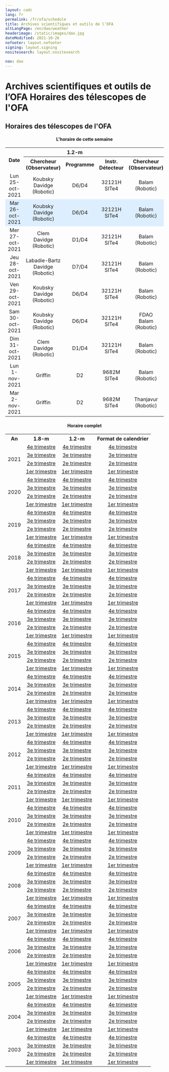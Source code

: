 ```yaml
---
layout: cadc
lang: fr
permalink: /fr/ofa/schedule
title: Archives scientifiques et outils de l’OFA
altLangPage: /en/dao/weather
headerimage: /static/images/dao.jpg
dateModified: 2021-10-26
nofooter: layout.nofooter
signing: layout.signing
nositesearch: layout.nositesearch

nav: dao
---
```


<div class="span-6">
 <h1 id="wb-cont" class="wb-invisible">Archives scientifiques et outils de l’OFA Horaires des télescopes de l'OFA</h1>
 <h2 class="align-center">Horaires des télescopes de l'OFA</h2>
              
<p>
</p><center>
<h4>L'horaire de cette semaine</h4>
<table>
  <tbody><tr>
    <th rowspan="2">Date</th><th colspan="3">1.2-m</th><th colspan="3">1.8-m</th>
  </tr>
  <tr>
<th>Chercheur<br>(Observateur)</th>
<th>Programme</th>
<th>Instr.<br>Détecteur</th>
<th>Chercheur<br>(Observateur)</th>
<th>Programme</th>
<th>Instr.<br>Détecteur</th>
  </tr>
  <tr>
    <td align="center">Lun 25-oct-2021</td>
    <td align="center">Koubsky<br>Davidge<br>(Robotic)</td>
    <td align="center">D6/D4</td>
    <td align="center">32121H<br>SITe4</td>
    <td align="center">Balam<br>(Robotic)</td>
    <td align="center">D3</td>
    <td align="center">Imaging<br>E2V-1</td>
  </tr>
  <tr bgcolor="#DDEEFF" data-darkreader-inline-bgcolor="" style="">
    <td align="center">Mar 26-oct-2021</td>
    <td align="center">Koubsky<br>Davidge<br>(Robotic)</td>
    <td align="center">D6/D4</td>
    <td align="center">32121H<br>SITe4</td>
    <td align="center">Balam<br>(Robotic)</td>
    <td align="center">D3</td>
    <td align="center">Imaging<br>E2V-1</td>
  </tr>
  <tr>
    <td align="center">Mer 27-oct-2021</td>
    <td align="center">Clem<br>Davidge<br>(Robotic)</td>
    <td align="center">D1/D4</td>
    <td align="center">32121H<br>SITe4</td>
    <td align="center">Balam<br>(Robotic)</td>
    <td align="center">D3</td>
    <td align="center">Imaging<br>E2V-1</td>
  </tr>
  <tr>
    <td align="center">Jeu 28-oct-2021</td>
    <td align="center">Labadie-Bartz<br>Davidge<br>(Robotic)</td>
    <td align="center">D7/D4</td>
    <td align="center">32121H<br>SITe4</td>
    <td align="center">Balam<br>(Robotic)</td>
    <td align="center">D3</td>
    <td align="center">Imaging<br>E2V-1</td>
  </tr>
  <tr>
    <td align="center">Ven 29-oct-2021</td>
    <td align="center">Koubsky<br>Davidge<br>(Robotic)</td>
    <td align="center">D6/D4</td>
    <td align="center">32121H<br>SITe4</td>
    <td align="center">Balam<br>(Robotic)</td>
    <td align="center">D3</td>
    <td align="center">Imaging<br>E2V-1</td>
  </tr>
  <tr>
    <td align="center">Sam 30-oct-2021</td>
    <td align="center">Koubsky<br>Davidge<br>(Robotic)</td>
    <td align="center">D6/D4</td>
    <td align="center">32121H<br>SITe4</td>
    <td align="center">FDAO<br>Balam<br>(Robotic)</td>
    <td align="center">FDAO/D3</td>
    <td align="center">Imaging<br>E2V-1</td>
  </tr>
  <tr>
    <td align="center">Dim 31-oct-2021</td>
    <td align="center">Clem<br>Davidge<br>(Robotic)</td>
    <td align="center">D1/D4</td>
    <td align="center">32121H<br>SITe4</td>
    <td align="center">Balam<br>(Robotic)</td>
    <td align="center">D3</td>
    <td align="center">Imaging<br>E2V-1</td>
  </tr>
  <tr>
    <td align="center">Lun 1-nov-2021</td>
    <td align="center">Griffin</td>
    <td align="center">D2</td>
    <td align="center">9682M<br>SITe4</td>
    <td align="center">Balam<br>(Robotic)</td>
    <td align="center">D3</td>
    <td align="center">Imaging<br>E2V-1</td>
  </tr>
  <tr>
    <td align="center">Mar 2-nov-2021</td>
    <td align="center">Griffin</td>
    <td align="center">D2</td>
    <td align="center">9682M<br>SITe4</td>
    <td align="center">Thanjavur<br>(Robotic)</td>
    <td align="center">D1</td>
    <td align="center">Imaging<br>E2V-1</td>
  </tr>
</tbody></table>
<h4>Horaire complet</h4>
<table>
<tbody><tr>
<th>An</th>
<th>1.8-m</th>
<th>1.2-m</th>
<th>Format de calendrier</th>
</tr>

<tr>
<td rowspan="4">2021</td>
<td align="center"><a href="http://www.cadc-ccda.hia-iha.nrc-cnrc.gc.ca/files/vault/DAO/Schedules/72_2021D.html" class="ui-link">4e trimestre</a></td>
<td align="center"><a href="http://www.cadc-ccda.hia-iha.nrc-cnrc.gc.ca/files/vault/DAO/Schedules/48_2021D.html" class="ui-link">4e trimestre</a></td>
<td align="center"><a href="http://www.cadc-ccda.hia-iha.nrc-cnrc.gc.ca/files/vault/DAO/Schedules/2021D.html" class="ui-link">4e trimestre</a></td>
</tr>
<tr>
<td align="center"><a href="http://www.cadc-ccda.hia-iha.nrc-cnrc.gc.ca/files/vault/DAO/Schedules/72_2021C.html" class="ui-link">3e trimestre</a></td>
<td align="center"><a href="http://www.cadc-ccda.hia-iha.nrc-cnrc.gc.ca/files/vault/DAO/Schedules/48_2021C.html" class="ui-link">3e trimestre</a></td>
<td align="center"><a href="http://www.cadc-ccda.hia-iha.nrc-cnrc.gc.ca/files/vault/DAO/Schedules/2021C.html" class="ui-link">3e trimestre</a></td>
</tr>
<tr>
<td align="center"><a href="http://www.cadc-ccda.hia-iha.nrc-cnrc.gc.ca/files/vault/DAO/Schedules/72_2021B.html" class="ui-link">2e trimestre</a></td>
<td align="center"><a href="http://www.cadc-ccda.hia-iha.nrc-cnrc.gc.ca/files/vault/DAO/Schedules/48_2021B.html" class="ui-link">2e trimestre</a></td>
<td align="center"><a href="http://www.cadc-ccda.hia-iha.nrc-cnrc.gc.ca/files/vault/DAO/Schedules/2021B.html" class="ui-link">2e trimestre</a></td>
</tr>
<tr>
<td align="center"><a href="http://www.cadc-ccda.hia-iha.nrc-cnrc.gc.ca/files/vault/DAO/Schedules/72_2021A.html" class="ui-link">1er trimestre</a></td>
<td align="center"><a href="http://www.cadc-ccda.hia-iha.nrc-cnrc.gc.ca/files/vault/DAO/Schedules/48_2021A.html" class="ui-link">1er trimestre</a></td>
<td align="center"><a href="http://www.cadc-ccda.hia-iha.nrc-cnrc.gc.ca/files/vault/DAO/Schedules/2021A.html" class="ui-link">1er trimestre</a></td>
</tr>

<tr>
<td rowspan="4">2020</td>
<td align="center"><a href="http://www.cadc-ccda.hia-iha.nrc-cnrc.gc.ca/files/vault/DAO/Schedules/72_2020D.html" class="ui-link">4e trimestre</a></td>
<td align="center"><a href="http://www.cadc-ccda.hia-iha.nrc-cnrc.gc.ca/files/vault/DAO/Schedules/48_2020D.html" class="ui-link">4e trimestre</a></td>
<td align="center"><a href="http://www.cadc-ccda.hia-iha.nrc-cnrc.gc.ca/files/vault/DAO/Schedules/2020D.html" class="ui-link">4e trimestre</a></td>
</tr>
<tr>
<td align="center"><a href="http://www.cadc-ccda.hia-iha.nrc-cnrc.gc.ca/files/vault/DAO/Schedules/72_2020C.html" class="ui-link">3e trimestre</a></td>
<td align="center"><a href="http://www.cadc-ccda.hia-iha.nrc-cnrc.gc.ca/files/vault/DAO/Schedules/48_2020C.html" class="ui-link">3e trimestre</a></td>
<td align="center"><a href="http://www.cadc-ccda.hia-iha.nrc-cnrc.gc.ca/files/vault/DAO/Schedules/2020C.html" class="ui-link">3e trimestre</a></td>
</tr>
<tr>
<td align="center"><a href="http://www.cadc-ccda.hia-iha.nrc-cnrc.gc.ca/files/vault/DAO/Schedules/72_2020B.html" class="ui-link">2e trimestre</a></td>
<td align="center"><a href="http://www.cadc-ccda.hia-iha.nrc-cnrc.gc.ca/files/vault/DAO/Schedules/48_2020B.html" class="ui-link">2e trimestre</a></td>
<td align="center"><a href="http://www.cadc-ccda.hia-iha.nrc-cnrc.gc.ca/files/vault/DAO/Schedules/2020B.html" class="ui-link">2e trimestre</a></td>
</tr>
<tr>
<td align="center"><a href="http://www.cadc-ccda.hia-iha.nrc-cnrc.gc.ca/files/vault/DAO/Schedules/72_2020A.html" class="ui-link">1er trimestre</a></td>
<td align="center"><a href="http://www.cadc-ccda.hia-iha.nrc-cnrc.gc.ca/files/vault/DAO/Schedules/48_2020A.html" class="ui-link">1er trimestre</a></td>
<td align="center"><a href="http://www.cadc-ccda.hia-iha.nrc-cnrc.gc.ca/files/vault/DAO/Schedules/2020A.html" class="ui-link">1er trimestre</a></td>
</tr>

<tr>
<td rowspan="4">2019</td>
<td align="center"><a href="http://www.cadc-ccda.hia-iha.nrc-cnrc.gc.ca/files/vault/DAO/Schedules/72_2019D.html" class="ui-link">4e trimestre</a></td>
<td align="center"><a href="http://www.cadc-ccda.hia-iha.nrc-cnrc.gc.ca/files/vault/DAO/Schedules/48_2019D.html" class="ui-link">4e trimestre</a></td>
<td align="center"><a href="http://www.cadc-ccda.hia-iha.nrc-cnrc.gc.ca/files/vault/DAO/Schedules/2019D.html" class="ui-link">4e trimestre</a></td>
</tr>
<tr>
<td align="center"><a href="http://www.cadc-ccda.hia-iha.nrc-cnrc.gc.ca/files/vault/DAO/Schedules/72_2019C.html" class="ui-link">3e trimestre</a></td>
<td align="center"><a href="http://www.cadc-ccda.hia-iha.nrc-cnrc.gc.ca/files/vault/DAO/Schedules/48_2019C.html" class="ui-link">3e trimestre</a></td>
<td align="center"><a href="http://www.cadc-ccda.hia-iha.nrc-cnrc.gc.ca/files/vault/DAO/Schedules/2019C.html" class="ui-link">3e trimestre</a></td>
</tr>
<tr>
<td align="center"><a href="http://www.cadc-ccda.hia-iha.nrc-cnrc.gc.ca/files/vault/DAO/Schedules/72_2019B.html" class="ui-link">2e trimestre</a></td>
<td align="center"><a href="http://www.cadc-ccda.hia-iha.nrc-cnrc.gc.ca/files/vault/DAO/Schedules/48_2019B.html" class="ui-link">2e trimestre</a></td>
<td align="center"><a href="http://www.cadc-ccda.hia-iha.nrc-cnrc.gc.ca/files/vault/DAO/Schedules/2019B.html" class="ui-link">2e trimestre</a></td>
</tr>
<tr>
<td align="center"><a href="http://www.cadc-ccda.hia-iha.nrc-cnrc.gc.ca/files/vault/DAO/Schedules/72_2019A.html" class="ui-link">1er trimestre</a></td>
<td align="center"><a href="http://www.cadc-ccda.hia-iha.nrc-cnrc.gc.ca/files/vault/DAO/Schedules/48_2019A.html" class="ui-link">1er trimestre</a></td>
<td align="center"><a href="http://www.cadc-ccda.hia-iha.nrc-cnrc.gc.ca/files/vault/DAO/Schedules/2019A.html" class="ui-link">1er trimestre</a></td>
</tr>

<tr>
<td rowspan="4">2018</td>
<td align="center"><a href="http://www.cadc-ccda.hia-iha.nrc-cnrc.gc.ca/files/vault/DAO/Schedules/72_2018D.html" class="ui-link">4e trimestre</a></td>
<td align="center"><a href="http://www.cadc-ccda.hia-iha.nrc-cnrc.gc.ca/files/vault/DAO/Schedules/48_2018D.html" class="ui-link">4e trimestre</a></td>
<td align="center"><a href="http://www.cadc-ccda.hia-iha.nrc-cnrc.gc.ca/files/vault/DAO/Schedules/2018D.html" class="ui-link">4e trimestre</a></td>
</tr>
<tr>
<td align="center"><a href="http://www.cadc-ccda.hia-iha.nrc-cnrc.gc.ca/files/vault/DAO/Schedules/72_2018C.html" class="ui-link">3e trimestre</a></td>
<td align="center"><a href="http://www.cadc-ccda.hia-iha.nrc-cnrc.gc.ca/files/vault/DAO/Schedules/48_2018C.html" class="ui-link">3e trimestre</a></td>
<td align="center"><a href="http://www.cadc-ccda.hia-iha.nrc-cnrc.gc.ca/files/vault/DAO/Schedules/2018C.html" class="ui-link">3e trimestre</a></td>
</tr>
<tr>
<td align="center"><a href="http://www.cadc-ccda.hia-iha.nrc-cnrc.gc.ca/files/vault/DAO/Schedules/72_2018B.html" class="ui-link">2e trimestre</a></td>
<td align="center"><a href="http://www.cadc-ccda.hia-iha.nrc-cnrc.gc.ca/files/vault/DAO/Schedules/48_2018B.html" class="ui-link">2e trimestre</a></td>
<td align="center"><a href="http://www.cadc-ccda.hia-iha.nrc-cnrc.gc.ca/files/vault/DAO/Schedules/2018B.html" class="ui-link">2e trimestre</a></td>
</tr>
<tr>
<td align="center"><a href="http://www.cadc-ccda.hia-iha.nrc-cnrc.gc.ca/files/vault/DAO/Schedules/72_2018A.html" class="ui-link">1er trimestre</a></td>
<td align="center"><a href="http://www.cadc-ccda.hia-iha.nrc-cnrc.gc.ca/files/vault/DAO/Schedules/48_2018A.html" class="ui-link">1er trimestre</a></td>
<td align="center"><a href="http://www.cadc-ccda.hia-iha.nrc-cnrc.gc.ca/files/vault/DAO/Schedules/2018A.html" class="ui-link">1er trimestre</a></td>
</tr>

<tr>
<td rowspan="4">2017</td>
<td align="center"><a href="http://www.cadc-ccda.hia-iha.nrc-cnrc.gc.ca/files/vault/DAO/Schedules/72_2017D.html" class="ui-link">4e trimestre</a></td>
<td align="center"><a href="http://www.cadc-ccda.hia-iha.nrc-cnrc.gc.ca/files/vault/DAO/Schedules/48_2017D.html" class="ui-link">4e trimestre</a></td>
<td align="center"><a href="http://www.cadc-ccda.hia-iha.nrc-cnrc.gc.ca/files/vault/DAO/Schedules/2017D.html" class="ui-link">4e trimestre</a></td>
</tr>
<tr>
<td align="center"><a href="http://www.cadc-ccda.hia-iha.nrc-cnrc.gc.ca/files/vault/DAO/Schedules/72_2017C.html" class="ui-link">3e trimestre</a></td>
<td align="center"><a href="http://www.cadc-ccda.hia-iha.nrc-cnrc.gc.ca/files/vault/DAO/Schedules/48_2017C.html" class="ui-link">3e trimestre</a></td>
<td align="center"><a href="http://www.cadc-ccda.hia-iha.nrc-cnrc.gc.ca/files/vault/DAO/Schedules/2017C.html" class="ui-link">3e trimestre</a></td>
</tr>
<tr>
<td align="center"><a href="http://www.cadc-ccda.hia-iha.nrc-cnrc.gc.ca/files/vault/DAO/Schedules/72_2017B.html" class="ui-link">2e trimestre</a></td>
<td align="center"><a href="http://www.cadc-ccda.hia-iha.nrc-cnrc.gc.ca/files/vault/DAO/Schedules/48_2017B.html" class="ui-link">2e trimestre</a></td>
<td align="center"><a href="http://www.cadc-ccda.hia-iha.nrc-cnrc.gc.ca/files/vault/DAO/Schedules/2017B.html" class="ui-link">2e trimestre</a></td>
</tr>
<tr>
<td align="center"><a href="http://www.cadc-ccda.hia-iha.nrc-cnrc.gc.ca/files/vault/DAO/Schedules/72_2017A.html" class="ui-link">1er trimestre</a></td>
<td align="center"><a href="http://www.cadc-ccda.hia-iha.nrc-cnrc.gc.ca/files/vault/DAO/Schedules/48_2017A.html" class="ui-link">1er trimestre</a></td>
<td align="center"><a href="http://www.cadc-ccda.hia-iha.nrc-cnrc.gc.ca/files/vault/DAO/Schedules/2017A.html" class="ui-link">1er trimestre</a></td>
</tr>

<tr>
<td rowspan="4">2016</td>
<td align="center"><a href="http://www.cadc-ccda.hia-iha.nrc-cnrc.gc.ca/files/vault/DAO/Schedules/72_2016D.html" class="ui-link">4e trimestre</a></td>
<td align="center"><a href="http://www.cadc-ccda.hia-iha.nrc-cnrc.gc.ca/files/vault/DAO/Schedules/48_2016D.html" class="ui-link">4e trimestre</a></td>
<td align="center"><a href="http://www.cadc-ccda.hia-iha.nrc-cnrc.gc.ca/files/vault/DAO/Schedules/2016D.html" class="ui-link">4e trimestre</a></td>
</tr>
<tr>
<td align="center"><a href="http://www.cadc-ccda.hia-iha.nrc-cnrc.gc.ca/files/vault/DAO/Schedules/72_2016C.html" class="ui-link">3e trimestre</a></td>
<td align="center"><a href="http://www.cadc-ccda.hia-iha.nrc-cnrc.gc.ca/files/vault/DAO/Schedules/48_2016C.html" class="ui-link">3e trimestre</a></td>
<td align="center"><a href="http://www.cadc-ccda.hia-iha.nrc-cnrc.gc.ca/files/vault/DAO/Schedules/2016C.html" class="ui-link">3e trimestre</a></td>
</tr>
<tr>
<td align="center"><a href="http://www.cadc-ccda.hia-iha.nrc-cnrc.gc.ca/files/vault/DAO/Schedules/72_2016B.html" class="ui-link">2e trimestre</a></td>
<td align="center"><a href="http://www.cadc-ccda.hia-iha.nrc-cnrc.gc.ca/files/vault/DAO/Schedules/48_2016B.html" class="ui-link">2e trimestre</a></td>
<td align="center"><a href="http://www.cadc-ccda.hia-iha.nrc-cnrc.gc.ca/files/vault/DAO/Schedules/2016B.html" class="ui-link">2e trimestre</a></td>
</tr>
<tr>
<td align="center"><a href="http://www.cadc-ccda.hia-iha.nrc-cnrc.gc.ca/files/vault/DAO/Schedules/72_2016A.html" class="ui-link">1er trimestre</a></td>
<td align="center"><a href="http://www.cadc-ccda.hia-iha.nrc-cnrc.gc.ca/files/vault/DAO/Schedules/48_2016A.html" class="ui-link">1er trimestre</a></td>
<td align="center"><a href="http://www.cadc-ccda.hia-iha.nrc-cnrc.gc.ca/files/vault/DAO/Schedules/2016A.html" class="ui-link">1er trimestre</a></td>
</tr>

<tr>
<td rowspan="4">2015</td>
<td align="center"><a href="http://www.cadc-ccda.hia-iha.nrc-cnrc.gc.ca/files/vault/DAO/Schedules/72_2015D.html" class="ui-link">4e trimestre</a></td>
<td align="center"><a href="http://www.cadc-ccda.hia-iha.nrc-cnrc.gc.ca/files/vault/DAO/Schedules/48_2015D.html" class="ui-link">4e trimestre</a></td>
<td align="center"><a href="http://www.cadc-ccda.hia-iha.nrc-cnrc.gc.ca/files/vault/DAO/Schedules/2015D.html" class="ui-link">4e trimestre</a></td>
</tr>
<tr>
<td align="center"><a href="http://www.cadc-ccda.hia-iha.nrc-cnrc.gc.ca/files/vault/DAO/Schedules/72_2015C.html" class="ui-link">3e trimestre</a></td>
<td align="center"><a href="http://www.cadc-ccda.hia-iha.nrc-cnrc.gc.ca/files/vault/DAO/Schedules/48_2015C.html" class="ui-link">3e trimestre</a></td>
<td align="center"><a href="http://www.cadc-ccda.hia-iha.nrc-cnrc.gc.ca/files/vault/DAO/Schedules/2015C.html" class="ui-link">3e trimestre</a></td>
</tr>
<tr>
<td align="center"><a href="http://www.cadc-ccda.hia-iha.nrc-cnrc.gc.ca/files/vault/DAO/Schedules/72_2015B.html" class="ui-link">2e trimestre</a></td>
<td align="center"><a href="http://www.cadc-ccda.hia-iha.nrc-cnrc.gc.ca/files/vault/DAO/Schedules/48_2015B.html" class="ui-link">2e trimestre</a></td>
<td align="center"><a href="http://www.cadc-ccda.hia-iha.nrc-cnrc.gc.ca/files/vault/DAO/Schedules/2015B.html" class="ui-link">2e trimestre</a></td>
</tr>
<tr>
<td align="center"><a href="http://www.cadc-ccda.hia-iha.nrc-cnrc.gc.ca/files/vault/DAO/Schedules/72_2015A.html" class="ui-link">1er trimestre</a></td>
<td align="center"><a href="http://www.cadc-ccda.hia-iha.nrc-cnrc.gc.ca/files/vault/DAO/Schedules/48_2015A.html" class="ui-link">1er trimestre</a></td>
<td align="center"><a href="http://www.cadc-ccda.hia-iha.nrc-cnrc.gc.ca/files/vault/DAO/Schedules/2015A.html" class="ui-link">1er trimestre</a></td>
</tr>
<tr>
<td rowspan="4">2014</td>
<td align="center"><a href="http://www.cadc-ccda.hia-iha.nrc-cnrc.gc.ca/files/vault/DAO/Schedules/72_2014D.html" class="ui-link">4e trimestre</a></td>
<td align="center"><a href="http://www.cadc-ccda.hia-iha.nrc-cnrc.gc.ca/files/vault/DAO/Schedules/48_2014D.html" class="ui-link">4e trimestre</a></td>
<td align="center"><a href="http://www.cadc-ccda.hia-iha.nrc-cnrc.gc.ca/files/vault/DAO/Schedules/2014D.html" class="ui-link">4e trimestre</a></td>
</tr>
<tr>
<td align="center"><a href="http://www.cadc-ccda.hia-iha.nrc-cnrc.gc.ca/files/vault/DAO/Schedules/72_2014C.html" class="ui-link">3e trimestre</a></td>
<td align="center"><a href="http://www.cadc-ccda.hia-iha.nrc-cnrc.gc.ca/files/vault/DAO/Schedules/48_2014C.html" class="ui-link">3e trimestre</a></td>
<td align="center"><a href="http://www.cadc-ccda.hia-iha.nrc-cnrc.gc.ca/files/vault/DAO/Schedules/2014C.html" class="ui-link">3e trimestre</a></td>
</tr>
<tr>
<td align="center"><a href="http://www.cadc-ccda.hia-iha.nrc-cnrc.gc.ca/files/vault/DAO/Schedules/72_2014B.html" class="ui-link">2e trimestre</a></td>
<td align="center"><a href="http://www.cadc-ccda.hia-iha.nrc-cnrc.gc.ca/files/vault/DAO/Schedules/48_2014B.html" class="ui-link">2e trimestre</a></td>
<td align="center"><a href="http://www.cadc-ccda.hia-iha.nrc-cnrc.gc.ca/files/vault/DAO/Schedules/2014B.html" class="ui-link">2e trimestre</a></td>
</tr>
<tr>
<td align="center"><a href="http://www.cadc-ccda.hia-iha.nrc-cnrc.gc.ca/files/vault/DAO/Schedules/72_2014A.html" class="ui-link">1er trimestre</a></td>
<td align="center"><a href="http://www.cadc-ccda.hia-iha.nrc-cnrc.gc.ca/files/vault/DAO/Schedules/48_2014A.html" class="ui-link">1er trimestre</a></td>
<td align="center"><a href="http://www.cadc-ccda.hia-iha.nrc-cnrc.gc.ca/files/vault/DAO/Schedules/2014A.html" class="ui-link">1er trimestre</a></td>
</tr>
<tr>
<td rowspan="4">2013</td>
<td align="center"><a href="http://www.cadc-ccda.hia-iha.nrc-cnrc.gc.ca/files/vault/DAO/Schedules/72_2013D.html" class="ui-link">4e trimestre</a></td>
<td align="center"><a href="http://www.cadc-ccda.hia-iha.nrc-cnrc.gc.ca/files/vault/DAO/Schedules/48_2013D.html" class="ui-link">4e trimestre</a></td>
<td align="center"><a href="http://www.cadc-ccda.hia-iha.nrc-cnrc.gc.ca/files/vault/DAO/Schedules/2013D.html" class="ui-link">4e trimestre</a></td>
</tr>
<tr>
<td align="center"><a href="http://www.cadc-ccda.hia-iha.nrc-cnrc.gc.ca/files/vault/DAO/Schedules/72_2013C.html" class="ui-link">3e trimestre</a></td>
<td align="center"><a href="http://www.cadc-ccda.hia-iha.nrc-cnrc.gc.ca/files/vault/DAO/Schedules/48_2013C.html" class="ui-link">3e trimestre</a></td>
<td align="center"><a href="http://www.cadc-ccda.hia-iha.nrc-cnrc.gc.ca/files/vault/DAO/Schedules/2013C.html" class="ui-link">3e trimestre</a></td>
</tr>
<tr>
<td align="center"><a href="http://www.cadc-ccda.hia-iha.nrc-cnrc.gc.ca/files/vault/DAO/Schedules/72_2013B.html" class="ui-link">2e trimestre</a></td>
<td align="center"><a href="http://www.cadc-ccda.hia-iha.nrc-cnrc.gc.ca/files/vault/DAO/Schedules/48_2013B.html" class="ui-link">2e trimestre</a></td>
<td align="center"><a href="http://www.cadc-ccda.hia-iha.nrc-cnrc.gc.ca/files/vault/DAO/Schedules/2013B.html" class="ui-link">2e trimestre</a></td>
</tr>
<tr>
<td align="center"><a href="http://www.cadc-ccda.hia-iha.nrc-cnrc.gc.ca/files/vault/DAO/Schedules/72_2013A.html" class="ui-link">1er trimestre</a></td>
<td align="center"><a href="http://www.cadc-ccda.hia-iha.nrc-cnrc.gc.ca/files/vault/DAO/Schedules/48_2013A.html" class="ui-link">1er trimestre</a></td>
<td align="center"><a href="http://www.cadc-ccda.hia-iha.nrc-cnrc.gc.ca/files/vault/DAO/Schedules/2013A.html" class="ui-link">1er trimestre</a></td>
</tr>
<tr>
<td rowspan="4">2012</td>
<td align="center"><a href="http://www.cadc-ccda.hia-iha.nrc-cnrc.gc.ca/files/vault/DAO/Schedules/72_2012D.html" class="ui-link">4e trimestre</a></td>
<td align="center"><a href="http://www.cadc-ccda.hia-iha.nrc-cnrc.gc.ca/files/vault/DAO/Schedules/48_2012D.html" class="ui-link">4e trimestre</a></td>
<td align="center"><a href="http://www.cadc-ccda.hia-iha.nrc-cnrc.gc.ca/files/vault/DAO/Schedules/2012D.html" class="ui-link">4e trimestre</a></td>
</tr>
<tr>
<td align="center"><a href="http://www.cadc-ccda.hia-iha.nrc-cnrc.gc.ca/files/vault/DAO/Schedules/72_2012C.html" class="ui-link">3e trimestre</a></td>
<td align="center"><a href="http://www.cadc-ccda.hia-iha.nrc-cnrc.gc.ca/files/vault/DAO/Schedules/48_2012C.html" class="ui-link">3e trimestre</a></td>
<td align="center"><a href="http://www.cadc-ccda.hia-iha.nrc-cnrc.gc.ca/files/vault/DAO/Schedules/2012C.html" class="ui-link">3e trimestre</a></td>
</tr>
<tr>
<td align="center"><a href="http://www.cadc-ccda.hia-iha.nrc-cnrc.gc.ca/files/vault/DAO/Schedules/72_2012B.html" class="ui-link">2e trimestre</a></td>
<td align="center"><a href="http://www.cadc-ccda.hia-iha.nrc-cnrc.gc.ca/files/vault/DAO/Schedules/48_2012B.html" class="ui-link">2e trimestre</a></td>
<td align="center"><a href="http://www.cadc-ccda.hia-iha.nrc-cnrc.gc.ca/files/vault/DAO/Schedules/2012B.html" class="ui-link">2e trimestre</a></td>
</tr>
<tr>
<td align="center"><a href="http://www.cadc-ccda.hia-iha.nrc-cnrc.gc.ca/files/vault/DAO/Schedules/72_2012A.html" class="ui-link">1er trimestre</a></td>
<td align="center"><a href="http://www.cadc-ccda.hia-iha.nrc-cnrc.gc.ca/files/vault/DAO/Schedules/48_2012A.html" class="ui-link">1er trimestre</a></td>
<td align="center"><a href="http://www.cadc-ccda.hia-iha.nrc-cnrc.gc.ca/files/vault/DAO/Schedules/2012A.html" class="ui-link">1er trimestre</a></td>
</tr>
<tr>
<td rowspan="4">2011</td>
<td align="center"><a href="http://www.cadc-ccda.hia-iha.nrc-cnrc.gc.ca/files/vault/DAO/Schedules/72_2011D.html" class="ui-link">4e trimestre</a></td>
<td align="center"><a href="http://www.cadc-ccda.hia-iha.nrc-cnrc.gc.ca/files/vault/DAO/Schedules/48_2011D.html" class="ui-link">4e trimestre</a></td>
<td align="center"><a href="http://www.cadc-ccda.hia-iha.nrc-cnrc.gc.ca/files/vault/DAO/Schedules/2011D.html" class="ui-link">4e trimestre</a></td>
</tr>
<tr>
<td align="center"><a href="http://www.cadc-ccda.hia-iha.nrc-cnrc.gc.ca/files/vault/DAO/Schedules/72_2011C.html" class="ui-link">3e trimestre</a></td>
<td align="center"><a href="http://www.cadc-ccda.hia-iha.nrc-cnrc.gc.ca/files/vault/DAO/Schedules/48_2011C.html" class="ui-link">3e trimestre</a></td>
<td align="center"><a href="http://www.cadc-ccda.hia-iha.nrc-cnrc.gc.ca/files/vault/DAO/Schedules/2011C.html" class="ui-link">3e trimestre</a></td>
</tr>
<tr>
<td align="center"><a href="http://www.cadc-ccda.hia-iha.nrc-cnrc.gc.ca/files/vault/DAO/Schedules/72_2011B.html" class="ui-link">2e trimestre</a></td>
<td align="center"><a href="http://www.cadc-ccda.hia-iha.nrc-cnrc.gc.ca/files/vault/DAO/Schedules/48_2011B.html" class="ui-link">2e trimestre</a></td>
<td align="center"><a href="http://www.cadc-ccda.hia-iha.nrc-cnrc.gc.ca/files/vault/DAO/Schedules/2011B.html" class="ui-link">2e trimestre</a></td>
</tr>
<tr>
<td align="center"><a href="http://www.cadc-ccda.hia-iha.nrc-cnrc.gc.ca/files/vault/DAO/Schedules/72_2011A.html" class="ui-link">1er trimestre</a></td>
<td align="center"><a href="http://www.cadc-ccda.hia-iha.nrc-cnrc.gc.ca/files/vault/DAO/Schedules/48_2011A.html" class="ui-link">1er trimestre</a></td>
<td align="center"><a href="http://www.cadc-ccda.hia-iha.nrc-cnrc.gc.ca/files/vault/DAO/Schedules/2011A.html" class="ui-link">1er trimestre</a></td>
</tr>
<tr>
<td rowspan="4">2010</td>
<td align="center"><a href="http://www.cadc-ccda.hia-iha.nrc-cnrc.gc.ca/files/vault/DAO/Schedules/72_2010D.html" class="ui-link">4e trimestre</a></td>
<td align="center"><a href="http://www.cadc-ccda.hia-iha.nrc-cnrc.gc.ca/files/vault/DAO/Schedules/48_2010D.html" class="ui-link">4e trimestre</a></td>
<td align="center"><a href="http://www.cadc-ccda.hia-iha.nrc-cnrc.gc.ca/files/vault/DAO/Schedules/2010D.html" class="ui-link">4e trimestre</a></td>
</tr>
<tr>
<td align="center"><a href="http://www.cadc-ccda.hia-iha.nrc-cnrc.gc.ca/files/vault/DAO/Schedules/72_2010C.html" class="ui-link">3e trimestre</a></td>
<td align="center"><a href="http://www.cadc-ccda.hia-iha.nrc-cnrc.gc.ca/files/vault/DAO/Schedules/48_2010C.html" class="ui-link">3e trimestre</a></td>
<td align="center"><a href="http://www.cadc-ccda.hia-iha.nrc-cnrc.gc.ca/files/vault/DAO/Schedules/2010C.html" class="ui-link">3e trimestre</a></td>
</tr>
<tr>
<td align="center"><a href="http://www.cadc-ccda.hia-iha.nrc-cnrc.gc.ca/files/vault/DAO/Schedules/72_2010B.html" class="ui-link">2e trimestre</a></td>
<td align="center"><a href="http://www.cadc-ccda.hia-iha.nrc-cnrc.gc.ca/files/vault/DAO/Schedules/48_2010B.html" class="ui-link">2e trimestre</a></td>
<td align="center"><a href="http://www.cadc-ccda.hia-iha.nrc-cnrc.gc.ca/files/vault/DAO/Schedules/2010B.html" class="ui-link">2e trimestre</a></td>
</tr>
<tr>
<td align="center"><a href="http://www.cadc-ccda.hia-iha.nrc-cnrc.gc.ca/files/vault/DAO/Schedules/72_2010A.html" class="ui-link">1er trimestre</a></td>
<td align="center"><a href="http://www.cadc-ccda.hia-iha.nrc-cnrc.gc.ca/files/vault/DAO/Schedules/48_2010A.html" class="ui-link">1er trimestre</a></td>
<td align="center"><a href="http://www.cadc-ccda.hia-iha.nrc-cnrc.gc.ca/files/vault/DAO/Schedules/2010A.html" class="ui-link">1er trimestre</a></td>
</tr>
<tr>
<td rowspan="4">2009</td>
<td align="center"><a href="http://www.cadc-ccda.hia-iha.nrc-cnrc.gc.ca/files/vault/DAO/Schedules/72_2009D.html" class="ui-link">4e trimestre</a></td>
<td align="center"><a href="http://www.cadc-ccda.hia-iha.nrc-cnrc.gc.ca/files/vault/DAO/Schedules/48_2009D.html" class="ui-link">4e trimestre</a></td>
<td align="center"><a href="http://www.cadc-ccda.hia-iha.nrc-cnrc.gc.ca/files/vault/DAO/Schedules/2009D.html" class="ui-link">4e trimestre</a></td>
</tr>
<tr>
<td align="center"><a href="http://www.cadc-ccda.hia-iha.nrc-cnrc.gc.ca/files/vault/DAO/Schedules/72_2009C.html" class="ui-link">3e trimestre</a></td>
<td align="center"><a href="http://www.cadc-ccda.hia-iha.nrc-cnrc.gc.ca/files/vault/DAO/Schedules/48_2009C.html" class="ui-link">3e trimestre</a></td>
<td align="center"><a href="http://www.cadc-ccda.hia-iha.nrc-cnrc.gc.ca/files/vault/DAO/Schedules/2009C.html" class="ui-link">3e trimestre</a></td>
</tr>
<tr><td align="center"><a href="http://www.cadc-ccda.hia-iha.nrc-cnrc.gc.ca/files/vault/DAO/Schedules/72_2009B.html" class="ui-link">2e trimestre</a></td>
<td align="center"><a href="http://www.cadc-ccda.hia-iha.nrc-cnrc.gc.ca/files/vault/DAO/Schedules/48_2009B.html" class="ui-link">2e trimestre</a></td>
<td align="center"><a href="http://www.cadc-ccda.hia-iha.nrc-cnrc.gc.ca/files/vault/DAO/Schedules/2009B.html" class="ui-link">2e trimestre</a></td>
</tr>
<tr><td align="center"><a href="http://www.cadc-ccda.hia-iha.nrc-cnrc.gc.ca/files/vault/DAO/Schedules/72_2009A.html" class="ui-link">1er trimestre</a></td>
<td align="center"><a href="http://www.cadc-ccda.hia-iha.nrc-cnrc.gc.ca/files/vault/DAO/Schedules/48_2009A.html" class="ui-link">1er trimestre</a></td>
<td align="center"><a href="http://www.cadc-ccda.hia-iha.nrc-cnrc.gc.ca/files/vault/DAO/Schedules/2009A.html" class="ui-link">1er trimestre</a></td>
</tr>
<tr>
<td rowspan="4">2008</td>
<td align="center"><a href="http://www.cadc-ccda.hia-iha.nrc-cnrc.gc.ca/files/vault/DAO/Schedules/72_2008D.html" class="ui-link">4e trimestre</a></td>
<td align="center"><a href="http://www.cadc-ccda.hia-iha.nrc-cnrc.gc.ca/files/vault/DAO/Schedules/48_2008D.html" class="ui-link">4e trimestre</a></td>
<td align="center"><a href="http://www.cadc-ccda.hia-iha.nrc-cnrc.gc.ca/files/vault/DAO/Schedules/2008D.html" class="ui-link">4e trimestre</a></td>
</tr>
<tr>
<td align="center"><a href="http://www.cadc-ccda.hia-iha.nrc-cnrc.gc.ca/files/vault/DAO/Schedules/72_2008C.html" class="ui-link">3e trimestre</a></td>
<td align="center"><a href="http://www.cadc-ccda.hia-iha.nrc-cnrc.gc.ca/files/vault/DAO/Schedules/48_2008C.html" class="ui-link">3e trimestre</a></td>
<td align="center"><a href="http://www.cadc-ccda.hia-iha.nrc-cnrc.gc.ca/files/vault/DAO/Schedules/2008C.html" class="ui-link">3e trimestre</a></td>
</tr>
<tr><td align="center"><a href="http://www.cadc-ccda.hia-iha.nrc-cnrc.gc.ca/files/vault/DAO/Schedules/72_2008B.html" class="ui-link">2e trimestre</a></td>
<td align="center"><a href="http://www.cadc-ccda.hia-iha.nrc-cnrc.gc.ca/files/vault/DAO/Schedules/48_2008B.html" class="ui-link">2e trimestre</a></td>
<td align="center"><a href="http://www.cadc-ccda.hia-iha.nrc-cnrc.gc.ca/files/vault/DAO/Schedules/2008B.html" class="ui-link">2e trimestre</a></td>
</tr>
<tr><td align="center"><a href="http://www.cadc-ccda.hia-iha.nrc-cnrc.gc.ca/files/vault/DAO/Schedules/72_2008A.html" class="ui-link">1er trimestre</a></td>
<td align="center"><a href="http://www.cadc-ccda.hia-iha.nrc-cnrc.gc.ca/files/vault/DAO/Schedules/48_2008A.html" class="ui-link">1er trimestre</a></td>
<td align="center"><a href="http://www.cadc-ccda.hia-iha.nrc-cnrc.gc.ca/files/vault/DAO/Schedules/2008A.html" class="ui-link">1er trimestre</a></td>
</tr>
<tr>
<td rowspan="4">2007</td>
<td align="center"><a href="http://www.cadc-ccda.hia-iha.nrc-cnrc.gc.ca/files/vault/DAO/Schedules/72_2007D.html" class="ui-link">4e trimestre</a></td>
<td align="center"><a href="http://www.cadc-ccda.hia-iha.nrc-cnrc.gc.ca/files/vault/DAO/Schedules/48_2007D.html" class="ui-link">4e trimestre</a></td>
<td align="center"><a href="http://www.cadc-ccda.hia-iha.nrc-cnrc.gc.ca/files/vault/DAO/Schedules/2007D.html" class="ui-link">4e trimestre</a></td>
</tr>
<tr>
<td align="center"><a href="http://www.cadc-ccda.hia-iha.nrc-cnrc.gc.ca/files/vault/DAO/Schedules/72_2007C.html" class="ui-link">3e trimestre</a></td>
<td align="center"><a href="http://www.cadc-ccda.hia-iha.nrc-cnrc.gc.ca/files/vault/DAO/Schedules/48_2007C.html" class="ui-link">3e trimestre</a></td>
<td align="center"><a href="http://www.cadc-ccda.hia-iha.nrc-cnrc.gc.ca/files/vault/DAO/Schedules/2007C.html" class="ui-link">3e trimestre</a></td>
</tr>
<tr><td align="center"><a href="http://www.cadc-ccda.hia-iha.nrc-cnrc.gc.ca/files/vault/DAO/Schedules/72_2007B.html" class="ui-link">2e trimestre</a></td>
<td align="center"><a href="http://www.cadc-ccda.hia-iha.nrc-cnrc.gc.ca/files/vault/DAO/Schedules/48_2007B.html" class="ui-link">2e trimestre</a></td>
<td align="center"><a href="http://www.cadc-ccda.hia-iha.nrc-cnrc.gc.ca/files/vault/DAO/Schedules/2007B.html" class="ui-link">2e trimestre</a></td>
</tr>
<tr><td align="center"><a href="http://www.cadc-ccda.hia-iha.nrc-cnrc.gc.ca/files/vault/DAO/Schedules/72_2007A.html" class="ui-link">1er trimestre</a></td>
<td align="center"><a href="http://www.cadc-ccda.hia-iha.nrc-cnrc.gc.ca/files/vault/DAO/Schedules/48_2007A.html" class="ui-link">1er trimestre</a></td>
<td align="center"><a href="http://www.cadc-ccda.hia-iha.nrc-cnrc.gc.ca/files/vault/DAO/Schedules/2007A.html" class="ui-link">1er trimestre</a></td>
</tr>
<tr>
<td rowspan="4">2006</td>
<td align="center"><a href="http://www.cadc-ccda.hia-iha.nrc-cnrc.gc.ca/files/vault/DAO/Schedules/72_2006D.html" class="ui-link">4e trimestre</a></td>
<td align="center"><a href="http://www.cadc-ccda.hia-iha.nrc-cnrc.gc.ca/files/vault/DAO/Schedules/48_2006D.html" class="ui-link">4e trimestre</a></td>
<td align="center"><a href="http://www.cadc-ccda.hia-iha.nrc-cnrc.gc.ca/files/vault/DAO/Schedules/2006D.html" class="ui-link">4e trimestre</a></td>
</tr>
<tr>
<td align="center"><a href="http://www.cadc-ccda.hia-iha.nrc-cnrc.gc.ca/files/vault/DAO/Schedules/72_2006C.html" class="ui-link">3e trimestre</a></td>
<td align="center"><a href="http://www.cadc-ccda.hia-iha.nrc-cnrc.gc.ca/files/vault/DAO/Schedules/48_2006C.html" class="ui-link">3e trimestre</a></td>
<td align="center"><a href="http://www.cadc-ccda.hia-iha.nrc-cnrc.gc.ca/files/vault/DAO/Schedules/2006C.html" class="ui-link">3e trimestre</a></td>
</tr>
<tr><td align="center"><a href="http://www.cadc-ccda.hia-iha.nrc-cnrc.gc.ca/files/vault/DAO/Schedules/72_2006B.html" class="ui-link">2e trimestre</a></td>
<td align="center"><a href="http://www.cadc-ccda.hia-iha.nrc-cnrc.gc.ca/files/vault/DAO/Schedules/48_2006B.html" class="ui-link">2e trimestre</a></td>
<td align="center"><a href="http://www.cadc-ccda.hia-iha.nrc-cnrc.gc.ca/files/vault/DAO/Schedules/2006B.html" class="ui-link">2e trimestre</a></td>
</tr>
<tr><td align="center"><a href="http://www.cadc-ccda.hia-iha.nrc-cnrc.gc.ca/files/vault/DAO/Schedules/72_2006A.html" class="ui-link">1er trimestre</a></td>
<td align="center"><a href="http://www.cadc-ccda.hia-iha.nrc-cnrc.gc.ca/files/vault/DAO/Schedules/48_2006A.html" class="ui-link">1er trimestre</a></td>
<td align="center"><a href="http://www.cadc-ccda.hia-iha.nrc-cnrc.gc.ca/files/vault/DAO/Schedules/2006A.html" class="ui-link">1er trimestre</a></td>
</tr>
<tr>
<td rowspan="4">2005</td>
<td align="center"><a href="http://www.cadc-ccda.hia-iha.nrc-cnrc.gc.ca/files/vault/DAO/Schedules/72_2005D.html" class="ui-link">4e trimestre</a></td>
<td align="center"><a href="http://www.cadc-ccda.hia-iha.nrc-cnrc.gc.ca/files/vault/DAO/Schedules/48_2005D.html" class="ui-link">4e trimestre</a></td>
<td align="center"><a href="http://www.cadc-ccda.hia-iha.nrc-cnrc.gc.ca/files/vault/DAO/Schedules/2005D.html" class="ui-link">4e trimestre</a></td>
</tr>
<tr>
<td align="center"><a href="http://www.cadc-ccda.hia-iha.nrc-cnrc.gc.ca/files/vault/DAO/Schedules/72_2005C.html" class="ui-link">3e trimestre</a></td>
<td align="center"><a href="http://www.cadc-ccda.hia-iha.nrc-cnrc.gc.ca/files/vault/DAO/Schedules/48_2005C.html" class="ui-link">3e trimestre</a></td>
<td align="center"><a href="http://www.cadc-ccda.hia-iha.nrc-cnrc.gc.ca/files/vault/DAO/Schedules/2005C.html" class="ui-link">3e trimestre</a></td>
</tr>
<tr><td align="center"><a href="http://www.cadc-ccda.hia-iha.nrc-cnrc.gc.ca/files/vault/DAO/Schedules/72_2005B.html" class="ui-link">2e trimestre</a></td>
<td align="center"><a href="http://www.cadc-ccda.hia-iha.nrc-cnrc.gc.ca/files/vault/DAO/Schedules/48_2005B.html" class="ui-link">2e trimestre</a></td>
<td align="center"><a href="http://www.cadc-ccda.hia-iha.nrc-cnrc.gc.ca/files/vault/DAO/Schedules/2005B.html" class="ui-link">2e trimestre</a></td>
</tr>
<tr><td align="center"><a href="http://www.cadc-ccda.hia-iha.nrc-cnrc.gc.ca/files/vault/DAO/Schedules/72_2005A.html" class="ui-link">1er trimestre</a></td>
<td align="center"><a href="http://www.cadc-ccda.hia-iha.nrc-cnrc.gc.ca/files/vault/DAO/Schedules/48_2005A.html" class="ui-link">1er trimestre</a></td>
<td align="center"><a href="http://www.cadc-ccda.hia-iha.nrc-cnrc.gc.ca/files/vault/DAO/Schedules/2005A.html" class="ui-link">1er trimestre</a></td>
</tr>
<tr>
<td rowspan="4">2004</td>
<td align="center"><a href="http://www.cadc-ccda.hia-iha.nrc-cnrc.gc.ca/files/vault/DAO/Schedules/72_2004D.html" class="ui-link">4e trimestre</a></td>
<td align="center"><a href="http://www.cadc-ccda.hia-iha.nrc-cnrc.gc.ca/files/vault/DAO/Schedules/48_2004D.html" class="ui-link">4e trimestre</a></td>
<td align="center"><a href="http://www.cadc-ccda.hia-iha.nrc-cnrc.gc.ca/files/vault/DAO/Schedules/2004D.html" class="ui-link">4e trimestre</a></td>
</tr>
<tr>
<td align="center"><a href="http://www.cadc-ccda.hia-iha.nrc-cnrc.gc.ca/files/vault/DAO/Schedules/72_2004C.html" class="ui-link">3e trimestre</a></td>
<td align="center"><a href="http://www.cadc-ccda.hia-iha.nrc-cnrc.gc.ca/files/vault/DAO/Schedules/48_2004C.html" class="ui-link">3e trimestre</a></td>
<td align="center"><a href="http://www.cadc-ccda.hia-iha.nrc-cnrc.gc.ca/files/vault/DAO/Schedules/2004C.html" class="ui-link">3e trimestre</a></td>
</tr>
<tr><td align="center"><a href="http://www.cadc-ccda.hia-iha.nrc-cnrc.gc.ca/files/vault/DAO/Schedules/72_2004B.html" class="ui-link">2e trimestre</a></td>
<td align="center"><a href="http://www.cadc-ccda.hia-iha.nrc-cnrc.gc.ca/files/vault/DAO/Schedules/48_2004B.html" class="ui-link">2e trimestre</a></td>
<td align="center"><a href="http://www.cadc-ccda.hia-iha.nrc-cnrc.gc.ca/files/vault/DAO/Schedules/2004B.html" class="ui-link">2e trimestre</a></td>
</tr>
<tr><td align="center"><a href="http://www.cadc-ccda.hia-iha.nrc-cnrc.gc.ca/files/vault/DAO/Schedules/72_2004A.html" class="ui-link">1er trimestre</a></td>
<td align="center"><a href="http://www.cadc-ccda.hia-iha.nrc-cnrc.gc.ca/files/vault/DAO/Schedules/48_2004A.html" class="ui-link">1er trimestre</a></td>
<td align="center"><a href="http://www.cadc-ccda.hia-iha.nrc-cnrc.gc.ca/files/vault/DAO/Schedules/2004A.html" class="ui-link">1er trimestre</a></td>
</tr>
<tr>
<td rowspan="4">2003</td>
<td align="center"><a href="http://www.cadc-ccda.hia-iha.nrc-cnrc.gc.ca/files/vault/DAO/Schedules/72_2003D.html" class="ui-link">4e trimestre</a></td>
<td align="center"><a href="http://www.cadc-ccda.hia-iha.nrc-cnrc.gc.ca/files/vault/DAO/Schedules/48_2003D.html" class="ui-link">4e trimestre</a></td>
<td align="center"><a href="http://www.cadc-ccda.hia-iha.nrc-cnrc.gc.ca/files/vault/DAO/Schedules/2003D.html" class="ui-link">4e trimestre</a></td>
</tr>
<tr>
<td align="center"><a href="http://www.cadc-ccda.hia-iha.nrc-cnrc.gc.ca/files/vault/DAO/Schedules/72_2003C.html" class="ui-link">3e trimestre</a></td>
<td align="center"><a href="http://www.cadc-ccda.hia-iha.nrc-cnrc.gc.ca/files/vault/DAO/Schedules/48_2003C.html" class="ui-link">3e trimestre</a></td>
<td align="center"><a href="http://www.cadc-ccda.hia-iha.nrc-cnrc.gc.ca/files/vault/DAO/Schedules/2003C.html" class="ui-link">3e trimestre</a></td>
</tr>
<tr><td align="center"><a href="http://www.cadc-ccda.hia-iha.nrc-cnrc.gc.ca/files/vault/DAO/Schedules/72_2003B.html" class="ui-link">2e trimestre</a></td>
<td align="center"><a href="http://www.cadc-ccda.hia-iha.nrc-cnrc.gc.ca/files/vault/DAO/Schedules/48_2003B.html" class="ui-link">2e trimestre</a></td>
<td align="center"><a href="http://www.cadc-ccda.hia-iha.nrc-cnrc.gc.ca/files/vault/DAO/Schedules/2003B.html" class="ui-link">2e trimestre</a></td>
</tr>
<tr><td align="center"><a href="http://www.cadc-ccda.hia-iha.nrc-cnrc.gc.ca/files/vault/DAO/Schedules/72_2003A.html" class="ui-link">1er trimestre</a></td>
<td align="center"><a href="http://www.cadc-ccda.hia-iha.nrc-cnrc.gc.ca/files/vault/DAO/Schedules/48_2003A.html" class="ui-link">1er trimestre</a></td>
<td align="center"><a href="http://www.cadc-ccda.hia-iha.nrc-cnrc.gc.ca/files/vault/DAO/Schedules/2003A.html" class="ui-link">1er trimestre</a></td>
</tr>
</tbody></table>

</center></div>